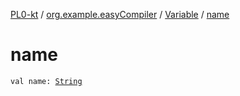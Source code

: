 [PL0-kt](../../index.md) / [org.example.easyCompiler](../index.md) / [Variable](index.md) / [name](./name.md)

# name

`val name: `[`String`](https://kotlinlang.org/api/latest/jvm/stdlib/kotlin/-string/index.html)